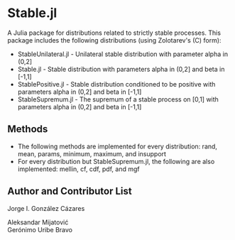 # Stable.jl
A Julia package for distributions related to strictly stable processes. This package includes the following distributions (using Zolotarev's (C) form):
<ul>
  <li>StableUnilateral.jl - Unilateral stable distribution with parameter alpha in (0,2]</li>
  <li>Stable.jl - Stable distribution with parameters 
alpha in (0,2] and beta in [-1,1]</li>
  <li>StablePositive.jl - Stable distribution conditioned to be positive with parameters alpha in (0,2] and beta in [-1,1]</li>
  <li>StableSupremum.jl - The supremum of a stable process on [0,1] with parameters alpha in (0,2] and beta in [-1,1]</li>
</ul>

## Methods
<ul>
  <li>The following methods are implemented for every distribution: rand, mean, params, minimum, maximum, and insupport</li>
  <li>For every distribution but StableSupremum.jl, the following are also implemented: mellin, cf, cdf, pdf, and mgf</li>
</ul>

## Author and Contributor List
Jorge I. González Cázares

Aleksandar Mijatović  
Gerónimo Uribe Bravo
